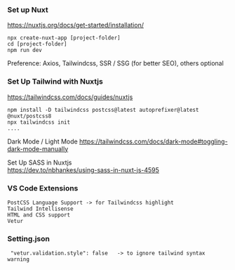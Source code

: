### Set up Nuxt  <br/>
https://nuxtjs.org/docs/get-started/installation/
```
npx create-nuxt-app [project-folder]
cd [project-folder]
npm run dev
```
Preference: Axios, Tailwindcss, SSR / SSG (for better SEO), others optional


### Set Up Tailwind with Nuxtjs <br/>
https://tailwindcss.com/docs/guides/nuxtjs
```
npm install -D tailwindcss postcss@latest autoprefixer@latest @nuxt/postcss8
npx tailwindcss init
....
```

Dark Mode / Light Mode 
https://tailwindcss.com/docs/dark-mode#toggling-dark-mode-manually

Set Up SASS in Nuxtjs <br/>
https://dev.to/nbhankes/using-sass-in-nuxt-js-4595


### VS Code Extensions
```
PostCSS Language Support -> for Tailwindcss highlight
Tailwind Intellisense
HTML and CSS support
Vetur
```

### Setting.json
```
 "vetur.validation.style": false   -> to ignore tailwind syntax warning
```

